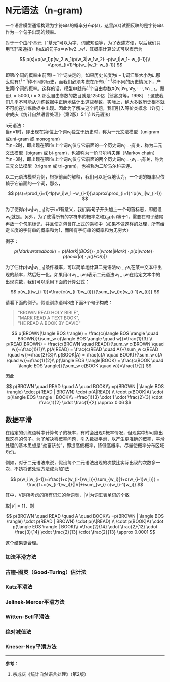 # N元语法（n-gram)

一个语言模型通常构建为字符串s的概率分布$p(s)$，这里$p(s)$试图反映的是字符串s作为一个句子出现的频率。

对于一个由$l$个基元（“基元”可以为字、词或短语等，为了表述方便，以后我们只用“词”来通指）构成的句子$s＝w1w2…wl$，其概率计算公式可以表示为

$$
p(s)=p(w_1)p(w_2|w_1)p(w_3|w_1w_2)···p(w_l|w_1···w_{l-1})\\
=\prod_{i=1}^lp(w_i|w_1···w_{i-1})
$$

即第$i$个词的概率由前面$i-1$个词决定的。如果历史长度为$i-1$,词汇集大小为$L$,那么就有$L^{i-1}$种不同的历史，而我们必须考虑在所有$L^{i-1}$种不同的历史情况下，产生第i个词的概率。这样的话，模型中就有$L^i$个自由参数$p(w_i|w_1,w_2,···,w_{i-1}$。假设$L=5000,i=3$,那么自由参数的数目就是1250亿［翁富良等，1998］！这使我们几乎不可能从训练数据中正确地估计出这些参数，实际上，绝大多数历史根本就不可能在训练数据中出现。因此为了解决这个问题，我们引入等价类概念（详见：宗成庆《统计自然语言处理》（第2版）5.1节 N元语法）

n元语法：  
当n=1时，即出现在第i位上个词$w_i$独立于历史时，称为一元文法模型（unigram 或uni-gram 或 monogram)  
当n=2时，即出现在第i位上个词$w_i$仅与它前面的一个历史词$w_{i-1}$有关，称为二元文法模型（bigram 或 bi-gram)，也被称为一阶马尔科夫连（Markov chain）  
当n=3时，即出现在第i位上个词$w_i$仅与它前面的两个历史词$w_{i-1}w_{i-1}$有关，称为三元文法模型（trigram 或 tri-gram)，也被称为二阶马尔科夫连。

以二元语法模型为例，根据前面的解释，我们可以近似地认为，一个词的概率只依赖于它前面的一个词，那么，

$$
p(s)=\prod_{i=1}^lp(w_i|w_1···w_{i-1})\approx\prod_{i=1}^lp(w_i|w_{i-1})
$$

为了使得$p(w_i|w_{i-1})$对于i=1有意义，我们再句子开头加上一个句首标志<BOS>，即假设$w_0$就是<BOS>。另外，为了使得所有的字符串的概率之和$\sum_sp(s)$等于1，需要在句子结尾再放一个句尾标记<EOS>，并且使之包含在上式的乘积中（如果不做这样的处理，所有给定长度的字符串的概率和为1，而所有字符串的概率和为无穷大）

例子：

$$
p(Mark wrote a book)=p(Mark | \langle BOS \rangle)\cdot p(wrote | Mark) \cdot p(a | wrote) \cdot p(book | a) \cdot p(\langle EOS\rangle |)
$$

为了估计$p(w_i|w_{i-1})$条件概率，可以简单地计算二元语法$w_{i-1}w_{i}$在某一文本中出现的频率，然后归一化。如果用$c(w_{i-1}w_{i})$表示二元语法$w_{i-1}w_{i}$在给定文本中的出现次数，我们可以采用下面的计算公式：

$$
p(w_{i}w_{i-1})=\frac{c(w_{i-1}w_{i})}{\sum_{w_i}c(w_{i-1}w_{i})}
$$

请看下面的例子。假设训练语料S由下面3个句子构成：
>"BROWN READ HOLY BIBLE",  
>"MARK READ A TEXT BOOK",  
>"HE READ A BOOK BY DAVID"  

$$
p(BROWN|\langle BOS \rangle) = \frac{c(\langle BOS \rangle  \quad BROWN)}{\sum_w c(\langle BOS \rangle \quad w)}=\frac{1}{3} \\
p(READ|BROWN) = \frac{c(BROWN \quad READ)}{\sum_w c(BROWN \quad w)}=\frac{1}{1}\\
p(A|READ) = \frac{c(READ \quad A)}{\sum_w c(READ \quad w)}=\frac{2}{3}\\
p(BOOK|A) = \frac{c(A \quad BOOK)}{\sum_w c(A \quad w)}=\frac{1}{2}\\
p(\langle EOS \rangle|BOOK) = \frac{c(BOOK \quad \langle EOS \rangle)}{\sum_w c(BOOK \quad w)}=\frac{1}{2}
$$

因此

$$
p(BROWN \quad READ \quad A \quad BOOK)\\
=p(BROWN | \langle BOS \rangle) \cdot p(READ | BROWN) \cdot p(A|READ) \\
\cdot p(BOOK|A) \cdot p(\langle EOS \rangle | BOOK)\\
=\frac{1}{3} \cdot 1 \cdot \frac{2}{3} \cdot \frac{1}{2} \cdot \frac{1}{2} \approx 0.06
$$

## 数据平滑
在给定的训练语料中计算句子的概率，有时会出现0概率情况，但现实中却可能出现这样的句子。为了解决零概率问题，引入数据平滑，以产生更准确的概率，平滑处理的基本思想是“劫富济贫”，即提高低概率，降低高概率，尽量使概率分布区域均匀。

例如，对于二元语法来说，假设每个二元语法出现的次数比实际出现的次数多一次，不妨将该处理方法成为加1法

$$
p(w_i|w_{i-1})=\frac{1+c(w_{i-1}w_i)}{\sum_{w_i}[1+c(w_{i-1}w_i)]} = \frac{1+c(w_{i-1}w_i)}{|V|+\sum_{w_i} c(w_{i-1}w_i)} 
$$

其中，V是所考虑的所有词汇的单词表，|V|为词汇表单词的个数

取$|V|=11$，则

$$
p(BROWN \quad READ \quad A \quad BOOK)\\
=p(BROWN | \langle BOS \rangle) \cdot p(READ | BROWN) \cdot p(A|READ) \\
\cdot p(BOOK|A) \cdot p(\langle EOS \rangle | BOOK)\\
=\frac{2}{14} \cdot \frac{2}{12} \cdot \frac{3}{14} \cdot \frac{2}{13} \cdot \frac{2}{13} \approx 0.0001
$$

这个结果更合理。


### 加法平滑方法
### 古德-图灵（Good-Turing）估计法
### Katz平滑法
### Jelinek-Mercer平滑方法
### Witten-Bell平滑法
### 绝对减值法
### Kneser-Ney平滑方法


---
**参考**：
1. 宗成庆《统计自然语言处理》（第2版）